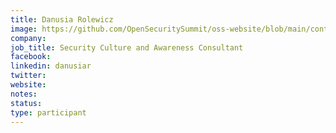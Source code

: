 ```yaml
---
title: Danusia Rolewicz
image: https://github.com/OpenSecuritySummit/oss-website/blob/main/content/participant/images/danushia.png?raw=true
company: 
job_title: Security Culture and Awareness Consultant
facebook:
linkedin: danusiar
twitter:
website: 
notes:
status: 
type: participant
---
```

